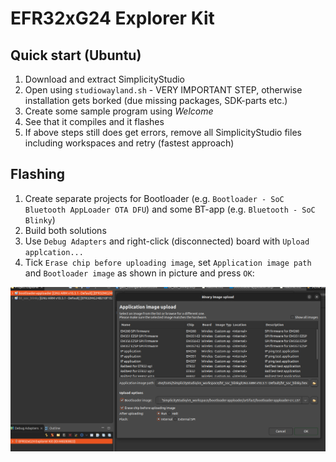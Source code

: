 # EFR32xG24 Explorer Kit 

## Quick start (Ubuntu)

1. Download and extract SimplicityStudio
1. Open using `studiowayland.sh` - VERY IMPORTANT STEP, otherwise installation gets borked (due missing packages, SDK-parts etc.)
1. Create some sample program using _Welcome_
1. See that it compiles and it flashes
1. If above steps still does get errors, remove all SimplicityStudio files including workspaces and retry (fastest approach)

## Flashing
1. Create separate projects for Bootloader (e.g. `Bootloader - SoC Bluetooth AppLoader OTA DFU`) and some BT-app (e.g. `Bluetooth - SoC Blinky`)
1. Build both solutions
1. Use `Debug Adapters` and right-click (disconnected) board with `Upload applcation...`
1. Tick `Erase chip before uploading image`, set `Application image path` and `Bootloader image` as shown in picture and press `OK`:
 
  ![Simplicity Studio](studio.png "Simplicity Studio")
